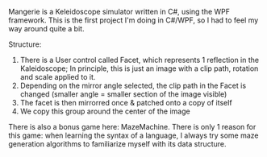 Mangerie is a Keleidoscope simulator written in C#, using the WPF framework. This is the first project I'm doing in C#/WPF, so I had to feel my way around quite a bit.

Structure:
1) There is a User control called Facet, which represents 1 reflection in the Kaleidoscope; In principle, this is just an image with a clip path, rotation and scale applied to it.
2) Depending on the mirror angle selected, the clip path in the Facet is changed (smaller angle = smaller section of the image visible)
3) The facet is then mirrorred once & patched onto a copy of itself
4) We copy this group around the center of the image

There is also a bonus game here: MazeMachine. There is only 1 reason for this game: when learning the syntax of a language, I always try some maze generation algorithms to familiarize myself with its data structure.
